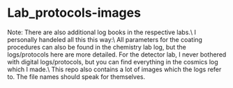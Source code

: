 # Lab_protocols-images
Note: There are also additional log books in the respective labs.\\
I personally handeled all this this way:\\
All parameters for the coating procedures can also be found in the chemistry lab log, but the logs/protocols here are more detailed. For the detector lab, I never bothered with digital logs/protocols, but you can find everything in the cosmics log which I made.\\
This repo also contains a lot of images which the logs refer to. The file names should speak for themselves.
